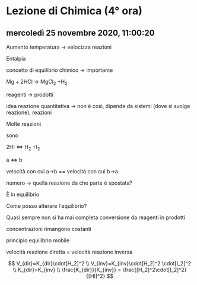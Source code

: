 # Lezione di Chimica (4° ora)

## mercoledì 25 novembre 2020, 11:00:20

Aumento temperatura -> velocizza reazioni

Entalpia



concetto di equilibrio chimico -> importante



Mg + 2HCl -> MgCl<sub>2</sub> +H<sub>2</sub> 

reagenti -> prodotti

idea reazione quantitativa -> non è così, dipende da sistemi (dove si svolge reazione), reazioni



Molte reazioni

sono

2HI ⇔ H<sub>2</sub>  +I<sub>2</sub>

a ⇔ b

velocità con cui a->b == velocità con cui b->a

numero -> quella reazione da che parte è spostata?

È in equilibrio 

Come posso alterare l'equilibrio?



Quasi sempre non si ha mai completa conversione da reagenti in prodotti

concentrazioni rimangono costanti 

principio equilibrio mobile

velocità reazione diretta = velocità reazione inversa


$$
V_{dir}=K_{dir}\cdot[H_2]^2 \\
V_{inv}=K_{inv}\cdot[H_2]^2 \cdot[I_2]^2 \\
K_{dir}=K_{inv} \\
\frac{K_{dir}}{K_{inv}} = \frac{[H_2]^2\cdot[I_2]^2}{[HI]^2}
$$
